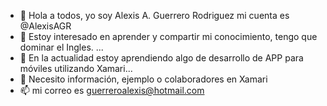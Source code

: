 
- 👋 Hola a todos, yo soy Alexis A. Guerrero Rodriguez mi cuenta es @AlexisAGR
- 👀 Estoy interesado en aprender y compartir mi conocimiento, tengo que dominar el Ingles.   ...
- 🌱 En la actualidad estoy aprendiendo algo de desarrollo de APP para móviles utilizando Xamari...
- 💞️ Necesito información, ejemplo o colaboradores en Xamari
- 📫 mi correo es guerreroalexis@hotmail.com 
